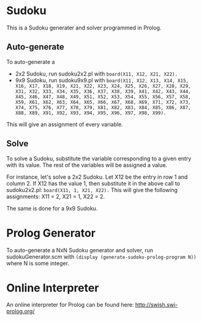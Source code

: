 # Sudoku
This is a Sudoku generater and solver programmed in Prolog.

## Auto-generate
To auto-generate a
* 2x2 Sudoku, run sudoku2x2.pl with
```board(X11, X12, X21, X22).```
* 9x9 Sudoku, run sudoku9x9.pl with 
```board(X11, X12, X13, X14, X15, X16, X17, X18, X19, X21, X22, X23, X24, X25, X26, X27, X28, X29, X31, X32, X33, X34, X35, X36, X37, X38, X39, X41, X42, X43, X44, X45, X46, X47, X48, X49, X51, X52, X53, X54, X55, X56, X57, X58, X59, X61, X62, X63, X64, X65, X66, X67, X68, X69, X71, X72, X73, X74, X75, X76, X77, X78, X79, X81, X82, X83, X84, X85, X86, X87, X88, X89, X91, X92, X93, X94, X95, X96, X97, X98, X99).```

This will give an assignment of every variable.

## Solve
To solve a Sudoku, substitute the variable corresponding to a given entry with its value.
The rest of the variables will be assigned a value.

For instance, let's solve a 2x2 Sudoku.
Let X12 be the entry in row 1 and column 2.
If X12 has the value 1, then substitute it in the above call to sudoku2x2.pl: ```board(X11, 1, X21, X22).```
This will give the following assignments:
X11 = 2, X21 = 1, X22 = 2.

The same is done for a 9x9 Sudoku.

# Prolog Generator
To auto-generate a NxN Sudoku generator and solver, run sudokuGenerator.scm with ```(display (generate-sudoku-prolog-program N))``` where N is some integer.

# Online Interpreter
An online interpreter for Prolog can be found here:
http://swish.swi-prolog.org/
  
